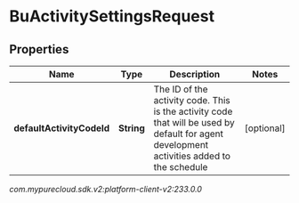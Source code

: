 # BuActivitySettingsRequest


## Properties

| Name | Type | Description | Notes |
| ------------ | ------------- | ------------- | ------------- |
| **defaultActivityCodeId** | **String** | The ID of the activity code. This is the activity code that will be used by default for agent development activities added to the schedule |  [optional] |




_com.mypurecloud.sdk.v2:platform-client-v2:233.0.0_
